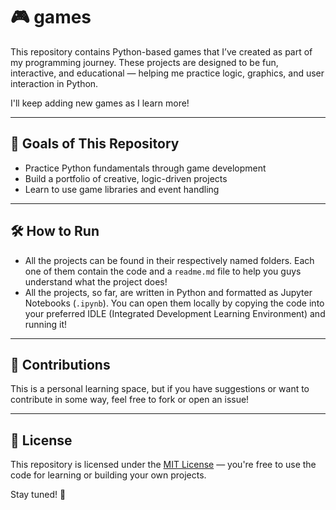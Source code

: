 # 🎮 games

This repository contains Python-based games that I’ve created as part of my programming journey. These projects are designed to be fun, interactive, and educational — helping me practice logic, graphics, and user interaction in Python.

I'll keep adding new games as I learn more!

---

## 🚀 Goals of This Repository

- Practice Python fundamentals through game development
- Build a portfolio of creative, logic-driven projects
- Learn to use game libraries and event handling

---

## 🛠 How to Run

- All the projects can be found in their respectively named folders. Each one of them contain the code and a ``readme.md`` file to help you guys understand what the project does!
- All the projects, so far, are written in Python and formatted as Jupyter Notebooks (`.ipynb`). You can open them locally by copying the code into your preferred IDLE (Integrated Development Learning Environment) and running it!

---

## 🤝 Contributions

This is a personal learning space, but if you have suggestions or want to contribute in some way, feel free to fork or open an issue!

---

## 📜 License

This repository is licensed under the [MIT License](LICENSE) — you're free to use the code for learning or building your own projects.

Stay tuned! 🚧
